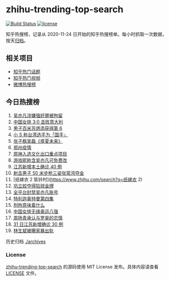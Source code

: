 # zhihu-trending-top-search

[![Build Status](https://github.com/justjavac/zhihu-trending-top-search/workflows/ci/badge.svg?branch=main)](https://github.com/justjavac/zhihu-trending-top-search/actions)
[![license](https://img.shields.io/github/license/justjavac/zhihu-trending-top-search)](https://github.com/justjavac/zhihu-trending-top-search/blob/main/LICENSE)

知乎热搜榜，记录从 2020-11-24 日开始的知乎热搜榜单。每小时抓取一次数据，按天[归档](./archives)。

## 相关项目

- [知乎热门话题](https://github.com/justjavac/zhihu-trending-hot-questions)
- [知乎热门视频](https://github.com/justjavac/zhihu-trending-hot-video)
- [微博热搜榜](https://github.com/justjavac/weibo-trending-hot-search)

## 今日热搜榜

<!-- BEGIN -->
<!-- 最后更新时间 Mon Aug 02 2021 21:19:27 GMT+0800 (China Standard Time) -->

1. [吴亦凡涉嫌强奸罪被拘留](https://www.zhihu.com/search?q=吴亦凡)
1. [中国女排 3:0 击败意大利](https://www.zhihu.com/search?q=中国女排)
1. [男子百米苏炳添获得第 6](https://www.zhihu.com/search?q=苏炳添)
1. [小 S 称台湾选手为「国手」](https://www.zhihu.com/search?q=小s)
1. [张子枫吴磊《盛夏未来》](https://www.zhihu.com/search?q=盛夏未来)
1. [郑州疫情](https://www.zhihu.com/search?q=郑州)
1. [原神入选文化出口重点项目](https://www.zhihu.com/search?q=原神)
1. [游戏昵称含吴亦凡可免费改](https://www.zhihu.com/search?q=逆水寒)
1. [江苏新增本土确诊 40 例](https://www.zhihu.com/search?q=江苏疫情)
1. [射击男子 50 米步枪三姿张常鸿夺金](https://www.zhihu.com/search?q=张常鸿)
1. [纸嫁衣 2 奘铃村](https://www.zhihu.com/search?q=纸嫁衣 2)
1. [巩立姣夺得铅球金牌](https://www.zhihu.com/search?q=铅球金牌)
1. [全平台封禁吴亦凡账号](https://www.zhihu.com/search?q=吴亦凡封号)
1. [特利迦奥特曼第四集](https://www.zhihu.com/search?q=特利迦奥特曼)
1. [刑拘意味着什么](https://www.zhihu.com/search?q=刑拘意味着什么)
1. [中国女排无缘奥运八强](https://www.zhihu.com/search?q=中国女排)
1. [周扬青承认与罗昊的恋情](https://www.zhihu.com/search?q=周扬青)
1. [31 日江苏新增确诊 30 例](https://www.zhihu.com/search?q=南京疫情)
1. [林生斌被曝家暴出轨](https://www.zhihu.com/search?q=林生斌)

<!-- END -->

历史归档 [./archives](./archives)

### License

[zhihu-trending-top-search](https://github.com/justjavac/zhihu-trending-top-search)
的源码使用 MIT License 发布。具体内容请查看 [LICENSE](./LICENSE) 文件。
